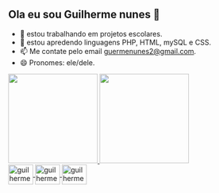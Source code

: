 ## Ola eu sou Guilherme nunes 👋

- 🔭 estou trabalhando em projetos escolares.
- 🌱 estou apredendo linguagens PHP, HTML, mySQL e CSS.
- 📫 Me contate pelo email guermenunes2@gmail.com.
- 😄 Pronomes: ele/dele.
<div>
  <a href="https://github.com/guilherme-nunes-x">
 <img height="180em" src="https://github-readme-stats.vercel.app/api?username=guilherme-nunes-x&show_icons=true&theme=tokyonight"/>
 <img height="180em" src="https://github-readme-stats.vercel.app/api/top-langs/?username=guilherme-nunes-x&layout=compact&theme=tokyonight"/>
</div>
<div>
<img align="center" alt="guilherme-html" height="40" width="50" src="https://cdn.jsdelivr.net/gh/devicons/devicon/icons/html5/html5-original.svg"/>
<img align="center" alt="guilherme-html" height="40" width="50" src="https://cdn.jsdelivr.net/gh/devicons/devicon/icons/css3/css3-original.svg"/>
<img align="center" alt="guilherme-html" height="40" width="50" src="https://cdn.jsdelivr.net/gh/devicons/devicon/icons/php/php-original.svg"/>
</div>
